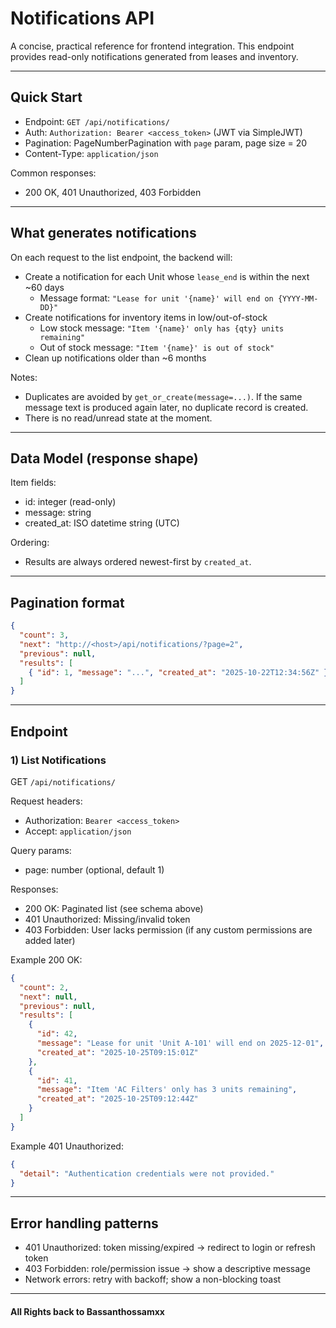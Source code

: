 # Notifications API

A concise, practical reference for frontend integration.
This endpoint provides read-only notifications generated from leases and inventory.

---

## Quick Start
- Endpoint: `GET /api/notifications/`
- Auth: `Authorization: Bearer <access_token>` (JWT via SimpleJWT)
- Pagination: PageNumberPagination with `page` param, page size = 20
- Content-Type: `application/json`

Common responses:
- 200 OK, 401 Unauthorized, 403 Forbidden

---

## What generates notifications

On each request to the list endpoint, the backend will:
- Create a notification for each Unit whose `lease_end` is within the next ~60 days
  - Message format: `"Lease for unit '{name}' will end on {YYYY-MM-DD}"`
- Create notifications for inventory items in low/out-of-stock
  - Low stock message: `"Item '{name}' only has {qty} units remaining"`
  - Out of stock message: `"Item '{name}' is out of stock"`
- Clean up notifications older than ~6 months

Notes:
- Duplicates are avoided by `get_or_create(message=...)`. If the same message
  text is produced again later, no duplicate record is created.
- There is no read/unread state at the moment.

---

## Data Model (response shape)

Item fields:
- id: integer (read-only)
- message: string
- created_at: ISO datetime string (UTC)

Ordering:
- Results are always ordered newest-first by `created_at`.

---

## Pagination format

```json
{
  "count": 3,
  "next": "http://<host>/api/notifications/?page=2",
  "previous": null,
  "results": [
    { "id": 1, "message": "...", "created_at": "2025-10-22T12:34:56Z" }
  ]
}
```

---

## Endpoint

### 1) List Notifications

GET `/api/notifications/`

Request headers:
- Authorization: `Bearer <access_token>`
- Accept: `application/json`

Query params:
- page: number (optional, default 1)

Responses:
- 200 OK: Paginated list (see schema above)
- 401 Unauthorized: Missing/invalid token
- 403 Forbidden: User lacks permission (if any custom permissions are added later)

Example 200 OK:
```json
{
  "count": 2,
  "next": null,
  "previous": null,
  "results": [
    {
      "id": 42,
      "message": "Lease for unit 'Unit A-101' will end on 2025-12-01",
      "created_at": "2025-10-25T09:15:01Z"
    },
    {
      "id": 41,
      "message": "Item 'AC Filters' only has 3 units remaining",
      "created_at": "2025-10-25T09:12:44Z"
    }
  ]
}
```

Example 401 Unauthorized:
```json
{
  "detail": "Authentication credentials were not provided."
}
```

---

## Error handling patterns

- 401 Unauthorized: token missing/expired → redirect to login or refresh token
- 403 Forbidden: role/permission issue → show a descriptive message
- Network errors: retry with backoff; show a non-blocking toast
---
#### **All Rights back to Bassanthossamxx**